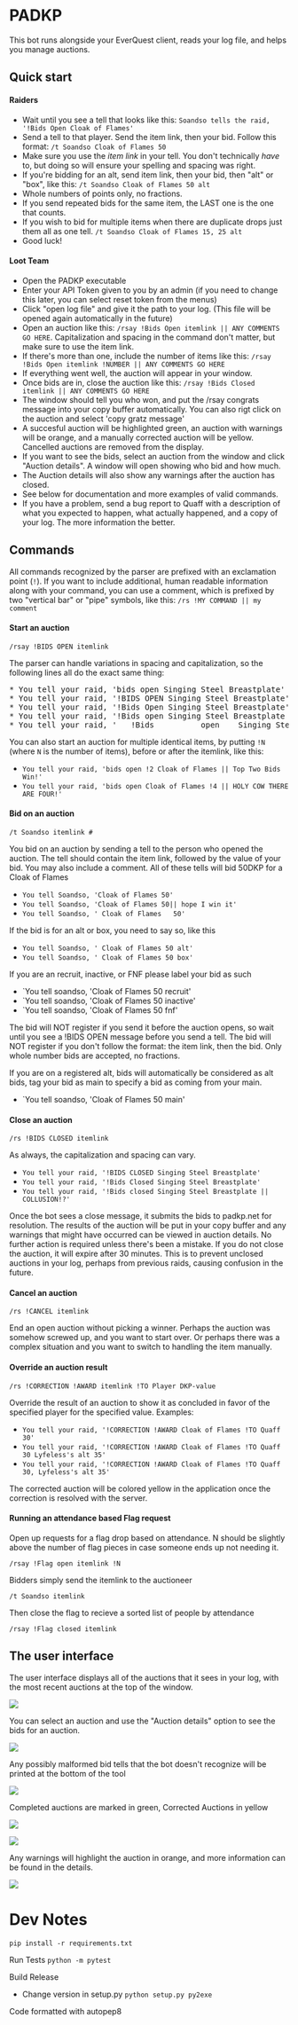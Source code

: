 # PADKP
This bot runs alongside your EverQuest client, reads your log file, and helps you manage auctions.


## Quick start

#### Raiders
* Wait until you see a tell that looks like this: `Soandso tells the raid, '!Bids Open Cloak of Flames'`
* Send a tell to that player. Send the item link, then your bid. Follow this format: `/t Soandso Cloak of Flames 50`
* Make sure you use the *item link* in your tell. You don't technically *have* to, but doing so will ensure your spelling and spacing was right.
* If you're bidding for an alt, send item link, then your bid, then "alt" or "box", like this: `/t Soandso Cloak of Flames 50 alt`
* Whole numbers of points only, no fractions.
* If you send repeated bids for the same item, the LAST one is the one that counts.
* If you wish to bid for multiple items when there are duplicate drops just them all as one tell. `/t Soandso Cloak of Flames 15, 25 alt`
* Good luck!

#### Loot Team
* Open the PADKP executable
* Enter your API Token given to you by an admin (if you need to change this later, you can select reset token from the menus)
* Click "open log file" and give it the path to your log. (This file will be opened again automatically in the future)
* Open an auction like this: `/rsay !Bids Open itemlink || ANY COMMENTS GO HERE`. Capitalization and spacing in the command don't matter, but make sure to use the item link.
* If there's more than one, include the number of items like this: `/rsay !Bids Open itemlink !NUMBER || ANY COMMENTS GO HERE`
* If everything went well, the auction will appear in your window.
* Once bids are in, close the auction like this: `/rsay !Bids Closed itemlink || ANY COMMENTS GO HERE`
* The window should tell you who won, and put the /rsay congrats message into your copy buffer automatically. You can also rigt click on the auction and select 'copy gratz message'
* A succesful auction will be highlighted green, an auction with warnings will be orange, and a manually corrected auction will be yellow. Cancelled auctions are removed from the display.
* If you want to see the bids, select an auction from the window and click "Auction details". A window will open showing who bid and how much.
* The Auction details will also show any warnings after the auction has closed.
* See below for documentation and more examples of valid commands.
* If you have a problem, send a bug report to Quaff with a description of what you expected to happen, what actually happened, and a copy of your log. The more information the better.

## Commands
All commands recognized by the parser are prefixed with an exclamation point (`!`). If you want to include additional, human readable information along with your command, you can use a comment, which is prefixed by two "vertical bar" or "pipe" symbols, like this: `/rs !MY COMMAND || my comment`

#### Start an auction
`/rsay !BIDS OPEN itemlink`

The parser can handle variations in spacing and capitalization, so the following lines all do the exact same thing:
<pre>
* You tell your raid, 'bids open Singing Steel Breastplate'
* You tell your raid, '!BIDS OPEN Singing Steel Breastplate'
* You tell your raid, '!Bids Open Singing Steel Breastplate'
* You tell your raid, '!Bids open Singing Steel Breastplate || TELLS TO ME'
* You tell your raid, '   !Bids          open    Singing Steel Breastplate         || HELP MY SPACEBAR IS STICKING'
</pre>

You can also start an auction for multiple identical items, by putting `!N` (where `N` is the number of items), before or after the itemlink, like this:
* `You tell your raid, 'bids open !2 Cloak of Flames || Top Two Bids Win!'`
* `You tell your raid, 'bids open Cloak of Flames !4 || HOLY COW THERE ARE FOUR!'`

#### Bid on an auction
`/t Soandso itemlink #`

You bid on an auction by sending a tell to the person who opened the auction. The tell should contain the item link, followed by the value of your bid. You may also include a comment. All of these tells will bid 50DKP for a Cloak of Flames

* `You tell Soandso, 'Cloak of Flames 50'`
* `You tell Soandso, 'Cloak of Flames 50|| hope I win it'`
* `You tell Soandso, ' Cloak of Flames   50'`

If the bid is for an alt or box, you need to say so, like this

* `You tell Soandso, ' Cloak of Flames 50 alt'`
* `You tell Soandso, ' Cloak of Flames 50 box'`

If you are an recruit, inactive, or FNF please label your bid as such

* `You tell soandso, 'Cloak of Flames 50 recruit'
* `You tell soandso, 'Cloak of Flames 50 inactive'
* `You tell soandso, 'Cloak of Flames 50 fnf'

The bid will NOT register if you send it before the auction opens, so wait until you see a !BIDS OPEN message before you send a tell. The bid will NOT register if you don't follow the format: the item link, then the bid. Only whole number bids are accepted, no fractions.

If you are on a registered alt, bids will automatically be considered as alt bids, tag your bid as main to specify a bid as coming from your main.

* `You tell soandso, 'Cloak of Flames 50 main'

#### Close an auction
`/rs !BIDS CLOSED itemlink`

As always, the capitalization and spacing can vary.
* `You tell your raid, '!BIDS CLOSED Singing Steel Breastplate'`
* `You tell your raid, '!Bids Closed Singing Steel Breastplate'`
* `You tell your raid, '!Bids closed Singing Steel Breastplate || COLLUSION!?'`

Once the bot sees a close message, it submits the bids to padkp.net for resolution. The results of the auction will be put in your copy buffer and any warnings that might have occurred can be viewed in auction details. No further action is required unless there's been a mistake.
If you do not close the auction, it will expire after 30 minutes. This is to prevent unclosed auctions in your log, perhaps from previous raids, causing confusion in the future.

#### Cancel an auction
`/rs !CANCEL itemlink`

End an open auction without picking a winner. Perhaps the auction was somehow screwed up, and you want to start over. Or perhaps there was a complex situation and you want to switch to handling the item manually.


#### Override an auction result
`/rs !CORRECTION !AWARD itemlink !TO Player DKP-value`

Override the result of an auction to show it as concluded in favor of the specified player for the specified value. Examples:
* `You tell your raid, '!CORRECTION !AWARD Cloak of Flames !TO Quaff 30'`
* `You tell your raid, '!CORRECTION !AWARD Cloak of Flames !TO Quaff 30 Lyfeless's alt 35'`
* `You tell your raid, '!CORRECTION !AWARD Cloak of Flames !TO Quaff 30, Lyfeless's alt 35'`

The corrected auction will be colored yellow in the application once the correction is resolved with the server.


#### Running an attendance based Flag request
Open up requests for a flag drop based on attendance. N should be slightly above the number of flag pieces in case someone ends up not needing it.

`/rsay !Flag open itemlink !N`

Bidders simply send the itemlink to the auctioneer

`/t Soandso itemlink`

Then close the flag to recieve a sorted list of people by attendance

`/rsay !Flag closed itemlink`

## The user interface
The user interface displays all of the auctions that it sees in your log, with the most recent auctions at the top of the window.

![](https://i.imgur.com/Sh4Kkqq.png)

 You can select an auction and use the "Auction details" option to see the bids for an auction.

![](https://i.imgur.com/6F07IaF.png)

Any possibly malformed bid tells that the bot doesn't recognize will be printed at the bottom of the tool

![](https://i.imgur.com/VZWFKwg.png)

Completed auctions are marked in green, Corrected Auctions in yellow

![](https://i.imgur.com/t26Wx40.png)

![](https://i.imgur.com/KnKyRmq.png)

Any warnings will highlight the auction in orange, and more information can be found in the details.

![](https://i.imgur.com/oi8i9CT.png)

# Dev Notes

`pip install -r requirements.txt`

Run Tests
`python -m pytest`

Build Release
* Change version in setup.py
`python setup.py py2exe`

Code formatted with autopep8

